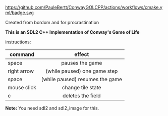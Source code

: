 https://github.com/PauleBertt/ConwayGOLCPP/actions/workflows/cmake.yml/badge.svg

Created from bordom and for procrastination

**This is an SDL2 C++ Implementation of Conway's Game of Life**

instructions:

| command       | effect                               | 
| ------------- |:------------------------------------:| 
| space         | pauses the game                      |
| right arrow   | (while paused) one game step         |
| space         | (while paused) resumes the game      |
| mouse click   | change tile state                    |
| c             | deletes the field                    |


**Note:**
You need sdl2 and sdl2_image for this.
